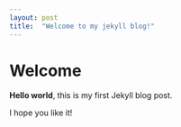```yaml
---
layout: post
title:  "Welcome to my jekyll blog!"
---
```


# Welcome

**Hello world**, this is my first Jekyll blog post.

I hope you like it!

